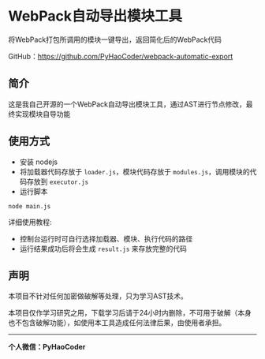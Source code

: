 # WebPack自动导出模块工具

将WebPack打包所调用的模块一键导出，返回简化后的WebPack代码

GitHub：https://github.com/PyHaoCoder/webpack-automatic-export


## 简介

这是我自己开源的一个WebPack自动导出模块工具，通过AST进行节点修改，最终实现模块自导功能


## 使用方式

* 安装 nodejs
* 将加载器代码存放于 `loader.js`，模块代码存放于 `modules.js`，调用模块的代码存放到 `executor.js`
* 运行脚本
```shell
node main.js
```
详细使用教程:
* 控制台运行时可自行选择加载器、模块、执行代码的路径
* 运行结果成功后将会生成 `result.js` 来存放完整的代码


## 声明

本项目不针对任何加密做破解等处理，只为学习AST技术。

本项目仅作学习研究之用，下载学习后请于24小时内删除，不可用于破解（本身也不包含破解功能），如使用本工具造成任何法律后果，由使用者承担。


---
**个人微信：PyHaoCoder**
